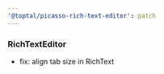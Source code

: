 ```yaml
---
'@toptal/picasso-rich-text-editor': patch
---
```


### RichTextEditor

- fix: align tab size in RichText
